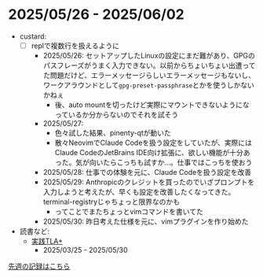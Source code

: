 # 2025/05/26 - 2025/06/02

- custard:
    - [ ] replで複数行を扱えるように
        - 2025/05/26: セットアップしたLinuxの設定にまだ難があり、GPGのパスフレーズがうまく入力できない。以前からちょいちょい出遭ってた問題だけど、エラーメッセージらしいエラーメッセージもないし、ワークアラウンドとして`gpg-preset-passphrase`とかを使うしかないかねぇ
            - 後、auto mountを切ったけど実際にマウントできないようになっているか分からないのでそれを試そう
        - 2025/05/27:
            - 色々試した結果、pinenty-qtが動いた
            - 散々NeovimでClaude Codeを扱う設定をしていたが、実際にはClaude CodeのJetBrains IDE向け拡張に、欲しい機能が十分あった。気が向いたらこっちも試すか...。仕事ではこっちを使おう
        - 2025/05/28: 仕事での体験を元に、Claude Codeを扱う設定を改善
        - 2025/05/29: Anthropicのクレジットを買ったのでいざプロンプトを入力しようと考えたが、早くも設定を改善したくなってきた。terminal-registryじゃちょっと限界なのかも
            - ってことでまたちょっとvimコマンドを書いてた
        - 2025/05/30: 昨日考えた仕様を元に、vimプラグインを作り始めた
- 読書など:
    - [実践TLA+](https://www.shoeisha.co.jp/book/detail/9784798169163)
        - 2025/03/25 - 2025/05/30

[先週の記録はこちら](https://github.com/igrep/daily-commits/blob/8fda89788ef93c4fd78879bcdcfd8e2bb945acb5/yesterday.md)
